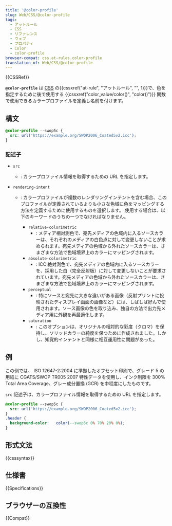 ```yaml
---
title: '@color-profile'
slug: Web/CSS/@color-profile
tags:
  - アットルール
  - CSS
  - リファレンス
  - ウェブ
  - プロパティ
  - Color
  - color-profile
browser-compat: css.at-rules.color-profile
translation_of: Web/CSS/@color-profile
---
```

{{CSSRef}}

**`@color-profile`** は [CSS](/ja/docs/Web/CSS) の{{cssxref("at-rule", "アットルール", "", 1)}}で、色を指定するために後で使用する {{cssxref("color_value/color()", "color()")}} 関数で使用できるカラープロファイルを定義し名前を付けます。

## 構文

```css
@color-profile --swop5c {
  src: url('https://example.org/SWOP2006_Coated5v2.icc');
}
```

### 記述子

- `src`
  - : カラープロファイル情報を取得するための URL を指定します。
- `rendering-intent`

  - : カラープロファイルが複数のレンダリングインテントを含む場合、このプロファイルが定義されているよりも小さな色域に色をマッピングする方法を定義するために使用するものを選択します。
    使用する場合は、以下のキーワードのうちの一つでなければなりません。

    - `relative-colorimetric`
      - : メディア相対測色で、宛先メディアの色域内に入るソースカラーは、それぞれのメディアの白色点に対して変更しないことが求められます。宛先メディアの色域から外れたソースカラーは、さまざまな方法で色域境界上のカラーにマッピングされます。
    - `absolute-colorimetric`
      - : ICC 絶対測色で、宛先メディアの色域内に入るソースカラーを、採用した白（完全反射板）に対して変更しないことが要求されています。宛先メディアの色域から外れたソースカラーは、さまざまな方法で色域境界上のカラーにマッピングされます。
    - `perceptual`
      - : 特にソースと宛先に大きな違いがある画像（反射プリントに投映されたディスプレイ画面の画像など）には、しばしば好んで使用されます。ソース画像の色を取り込み、独自の方法で出力先メディア用に外観を再最適化します。
    - `saturation`
      - : このオプションは、オリジナルの相対的な彩度（クロマ）を保持し、ソリッドカラーの純度を保つために作成されました。しかし、知覚的インテントと同様に相互運用性に問題があった。

## 例

この例では、 ISO 12647-2:2004 に準拠したオフセット印刷で、グレード 5 の用紙に CGATS/SWOP TR005 2007 特性データを使用し、インク制限を 300% Total Area Coverage、グレー成分置換 (GCR) を中程度にしたものです。

`src` 記述子は、カラープロファイル情報を取得するための URL を指定します。

```css
@color-profile --swop5c {
  src: url('https://example.org/SWOP2006_Coated5v2.icc');
}
.header {
  background-color:   color(--swop5c 0% 70% 20% 0%);
}
```

## 形式文法

{{csssyntax}}

## 仕様書

{{Specifications}}

## ブラウザーの互換性

{{Compat}}
